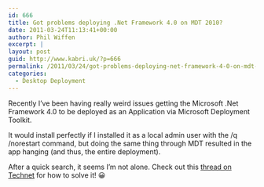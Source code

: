 ```yaml
---
id: 666
title: Got problems deploying .Net Framework 4.0 on MDT 2010?
date: 2011-03-24T11:13:41+00:00
author: Phil Wiffen
excerpt: |
layout: post
guid: http://www.kabri.uk/?p=666
permalink: /2011/03/24/got-problems-deploying-net-framework-4-0-on-mdt-2010/
categories:
  - Desktop Deployment
---
```

Recently I&#8217;ve been having really weird issues getting the Microsoft .Net Framework 4.0 to be deployed as an Application via Microsoft Deployment Toolkit.

It would install perfectly if I installed it as a local admin user with the /q /norestart command, but doing the same thing through MDT resulted in the app hanging (and thus, the entire deployment).

After a quick search, it seems I&#8217;m not alone. Check out this [thread on Technet](http://social.technet.microsoft.com/Forums/en-US/mdt/thread/d71e088e-f7b8-41fe-80f3-ccba0e8173ea/) for how to solve it! 😀